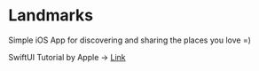# Landmarks
Simple iOS App for discovering and sharing the places you love =)

SwiftUI Tutorial by Apple -> [Link](https://developer.apple.com/tutorials/swiftui/building-lists-and-navigation)
